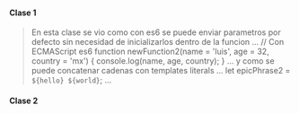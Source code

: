 #### Clase 1
> En esta clase se vio como con es6 se puede enviar parametros por defecto sin necesidad de inicializarlos dentro de la funcion 
...
// Con ECMAScript es6 
function newFunction2(name = 'luis', age = 32, country = 'mx') {
    console.log(name, age, country);
}
...
> y como se puede concatenar cadenas con templates literals 
...
let epicPhrase2 = `${hello} ${world}`;
...

#### Clase 2